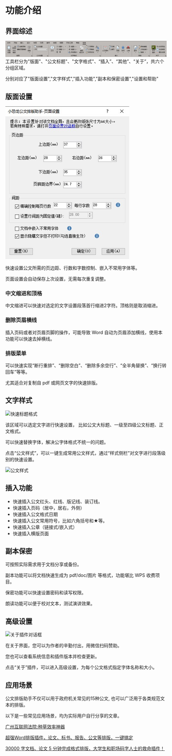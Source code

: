 # 功能介绍

## 界面综述

![工具栏外观](/img/xklbanner.jpg)
工具栏分为"版面"、"公文标题"、"文字格式"、“插入”、“其他”、“关于”，共六个分组区域。

分别对应了"版面设置","文字样式","插入功能","副本和保密设置","设置和帮助"


## 版面设置

![页面设置](img/papersetup.jpg)

快速设置公文所需的页边距、行数和字数控制、嵌入不常用字体等。

页面设置会自动保存上次设置，无需每次重复调整。

### 中文缩进和顶格

中文缩进可以快速对选定的文字设置段落首行缩进2字符。顶格则是取消缩进。

### 删除页眉横线

插入页码或者对页眉页脚的操作，可能导致 Word 自动为页眉添加横线，使用本功能可以快速去掉横线。

### 排版菜单

可以快速实现“断行重排”、“删除空白”、“删除多余空行”、“全半角替换”、“换行转回车”等等。

尤其适合对复制自 pdf 或网页文字的快速排版。

## 文字样式

![快速标题格式](https://mubu.com/document_image/514faee8-b2b0-4299-9cd7-4e674e92edb0-303000.jpg)

该区域可以选定文字进行快速设置， 比如公文大标题、一级至四级公文标题、正文格式。

可以快速替换字体，解决公字体格式不统一的问题。

点击“公文样式”，可以一键生成常用公文样式，通过“样式侧栏”对文字进行段落级别的快速设置。

![公文样式](https://mubu.com/document_image/b7f9bcce-b334-4581-8b4a-abad6264a08e-303000.jpg)

## 插入功能

+ 快速插入公文红头、红线、版记线、装订线。
+ 快速插入页码（居中，居右，外侧）
+ 快速插入公文格式日期
+ 快速插入公文常用符号，比如六角括号和★等。
+ 快速插入公章（链接式/嵌入式）
+ 快速插入横版页面

## 副本保密

可按照实际需求用于文档分享或备份。

副本功能可以将文档快速生成为 pdf/doc/图片 等格式，功能堪比 WPS 收费项目。

保密功能可以快速设置密码和读写权限。

朗读功能可以便于校对文本，测试演讲效果。

## 高级设置

![关于插件对话框](https://mubu.com/document_image/fd1a9f64-a6e9-4394-9aba-b8a8033d0558-303000.jpg)

在关于界面，您可以为作者的辛勤付出，用微信扫码赞助。

您也可以查看系统信息和插件版本并检查更新。

点击“关于”插件，可以进入高级设置，为每个公文格式指定字体名称和大小。

## 应用场景

公文排版助手不仅可以用于政府机关常见的15种公文, 也可以广泛用于各类规范文本的排版。

以下是一些常见应用场景，均为实际用户自行分享的文章。

[广州互联网法院:种草效率神器](https://mp.weixin.qq.com/s?src=11&timestamp=1586149473&ver=2261&signature=R7JQv5HXZy-4WiTkTNfwpSnIDlmn35Z82BsC3DBWzlE3ZSRjss6f-qEdnK-H-nU-ACHUaYPl5edEz4QRTO2ROd7NqX8JkpyYmMeWw6WpFoWfpus*Bgl0zgYdgbGuPLCF&new=1)

[超强Word排版插件，论文、标书、报告、公文等排版，一键搞定](https://mp.weixin.qq.com/s?src=11&timestamp=1586154104&ver=2261&signature=BQQxJU71YFQRD87xuYK8ZI2GAxd8imZ02zNJe8aOvZelbvQWcgVDdqRQtZLgZtrZlPp8Z-s-9LHj8Ni1jZAQ3qbHEyXJG7atCYdXWZC6gQedYvTvaF7Q-gsnADWLCpWf&new=1)

[30000 字文档、论文 5 分钟完成格式排版，大学生和职场码字人士的救命插件！](https://mp.weixin.qq.com/s?src=11&timestamp=1586154394&ver=2261&signature=*9i3oxepdAqYLfc40Sto5sRBoxV*smOvmvmjpMSMCbCj3OSTFL3MkoMx9UZ48iPpnVT3VraNNWLoN5XBo*ao-DxMnQXRWzTswynP8ZNMSi6pa0lbCFxX3iolAbSeti2x&new=1)
[]()
[]()
[]()
[]()
